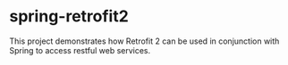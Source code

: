 # spring-retrofit2


This project demonstrates how Retrofit 2 can be used in conjunction with Spring to access restful web services.

